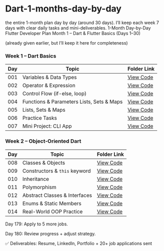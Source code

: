 # Dart-1-months-day-by-day
the entire 1-month plan day by day (around 30 days). I’ll keep each week 7 days with clear daily tasks and mini-deliverables.
1-Month Day-by-Day Flutter Developer Plan
Month 1 – Dart & Flutter Basics (Days 1–30)

(already given earlier, but I’ll keep it here for completeness)

### Week 1 – Dart Basics
| Day | Topic | Folder Link |
|-----|--------|-------------|
| 001 | Variables & Data Types | [View Code](./day001) |
| 002 | Operator & Expression  | [View Code](./day002) |
| 003 | Control Flow (if-else, loop) | [View Code](./day003) |
| 004 | Functions & Parameters  Lists, Sets & Maps | [View Code](./day004) |
| 005 | Lists, Sets & Maps  | [View Code](./day005) |
| 006 | Practice Tasks | [View Code](./day006) |
| 007 | Mini Project: CLI App | [View Code](./day014) |

### Week 2 – Object-Oriented Dart
| Day | Topic | Folder Link |
|-----|--------|-------------|
| 008 | Classes & Objects | [View Code](./day008) |
| 009 | Constructors & `this` keyword | [View Code](./day009) |
| 010 | Inheritance | [View Code](./day010) |
| 011 | Polymorphism | [View Code](./day011) |
| 012 | Abstract Classes & Interfaces | [View Code](./day012) |
| 013 | Enums & Static Members | [View Code](./day013) |
| 014 | Real-World OOP Practice | [View Code](./day014) |









Day 179: Apply to 5 more jobs.

Day 180: Review progress + adjust strategy.

✅ Deliverables: Resume, LinkedIn, Portfolio + 20+ job applications sent
